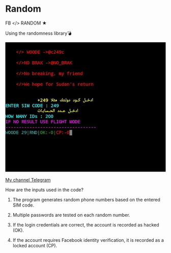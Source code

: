 # Random
FB &lt;/> RANDOM ★

Using the randomness library💣

[![NetProwler Logo](IMG_20250201_005406_035.jpg)](https://t.me/NO_BRAK)

[My channel Telegram](https://t.me/NO_BRAK)

How are the inputs used in the code?

1. The program generates random phone numbers based on the entered SIM code.


2. Multiple passwords are tested on each random number.


3. If the login credentials are correct, the account is recorded as hacked (OK).


4. If the account requires Facebook identity verification, it is recorded as a locked account (CP).



